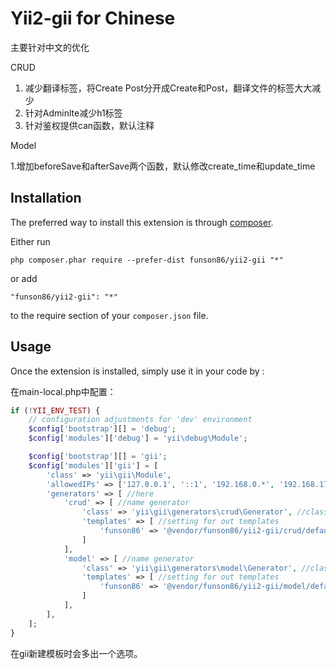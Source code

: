 Yii2-gii for Chinese
========

主要针对中文的优化

CRUD

1. 减少翻译标签，将Create Post分开成Create和Post，翻译文件的标签大大减少
2. 针对Adminlte减少h1标签
3. 针对鉴权提供can函数，默认注释


Model

1.增加beforeSave和afterSave两个函数，默认修改create_time和update_time

Installation
------------

The preferred way to install this extension is through [composer](http://getcomposer.org/download/).

Either run

```
php composer.phar require --prefer-dist funson86/yii2-gii "*"
```

or add

```
"funson86/yii2-gii": "*"
```

to the require section of your `composer.json` file.


Usage
-----

Once the extension is installed, simply use it in your code by  :

在main-local.php中配置：

```php
if (!YII_ENV_TEST) {
    // configuration adjustments for 'dev' environment
    $config['bootstrap'][] = 'debug';
    $config['modules']['debug'] = 'yii\debug\Module';

    $config['bootstrap'][] = 'gii';
    $config['modules']['gii'] = [
        'class' => 'yii\gii\Module',
        'allowedIPs' => ['127.0.0.1', '::1', '192.168.0.*', '192.168.178.20'],
        'generators' => [ //here
            'crud' => [ //name generator
                'class' => 'yii\gii\generators\crud\Generator', //class generator
                'templates' => [ //setting for out templates
                    'funson86' => '@vendor/funson86/yii2-gii/crud/default', //name template => path to template
                ]
            ],
            'model' => [ //name generator
                'class' => 'yii\gii\generators\model\Generator', //class generator
                'templates' => [ //setting for out templates
                    'funson86' => '@vendor/funson86/yii2-gii/model/default', //name template => path to template
                ]
            ],
        ],
    ];
}
```

在gii新建模板时会多出一个选项。

